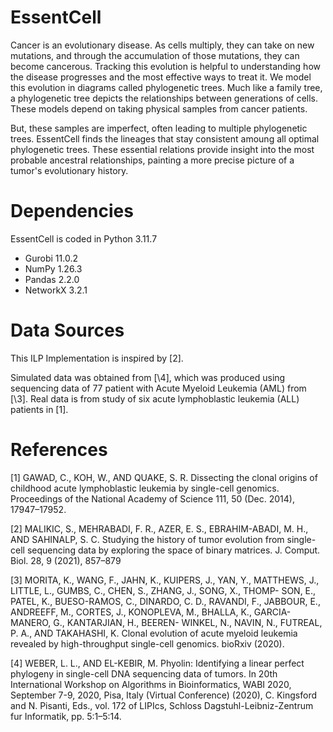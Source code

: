 # EssentCell 

Cancer is an evolutionary disease. As cells multiply, they can take on new mutations, and through the accumulation of those mutations, they can become cancerous. Tracking this evolution is helpful to understanding how the disease progresses and the most effective ways to treat it. We model this evolution in diagrams called phylogenetic trees. Much like a family tree, a phylogenetic tree depicts the relationships between generations of cells. These models depend on taking physical samples from cancer patients. 

But, these samples are imperfect, often leading to multiple phylogenetic trees. EssentCell finds the lineages that stay consistent amoung all optimal phylogenetic trees. These essential relations provide insight into the most probable ancestral relationships, painting a more precise picture of a tumor's evolutionary history. 


# Dependencies 

EssentCell is coded in Python 3.11.7
 * Gurobi 11.0.2
 * NumPy 1.26.3
 * Pandas 2.2.0
 * NetworkX 3.2.1


# Data Sources 

This ILP Implementation is inspired by \[2\]. 

Simulated data was obtained from \[\4\], which was produced using sequencing data of 77 patient with Acute Myeloid Leukemia (AML) from \[\3\]. Real data is from study of six acute lymphoblastic leukemia (ALL) patients in \[1\]. 


# References 
\[1\] GAWAD, C., KOH, W., AND QUAKE, S. R. Dissecting the clonal origins
of childhood acute lymphoblastic leukemia by single-cell genomics.
Proceedings of the National Academy of Science 111, 50 (Dec. 2014),
17947–17952.

\[2\] MALIKIC, S., MEHRABADI, F. R., AZER, E. S., EBRAHIM-ABADI,
M. H., AND SAHINALP, S. C. Studying the history of tumor evolution
from single-cell sequencing data by exploring the space of binary
matrices. J. Comput. Biol. 28, 9 (2021), 857–879

\[3\] MORITA, K., WANG, F., JAHN, K., KUIPERS, J., YAN, Y., MATTHEWS,
J., LITTLE, L., GUMBS, C., CHEN, S., ZHANG, J., SONG, X., THOMP-
SON, E., PATEL, K., BUESO-RAMOS, C., DINARDO, C. D., RAVANDI,
F., JABBOUR, E., ANDREEFF, M., CORTES, J., KONOPLEVA, M.,
BHALLA, K., GARCIA-MANERO, G., KANTARJIAN, H., BEEREN-
WINKEL, N., NAVIN, N., FUTREAL, P. A., AND TAKAHASHI, K. Clonal
evolution of acute myeloid leukemia revealed by high-throughput single-cell genomics. bioRxiv (2020).

\[4\] WEBER, L. L., AND EL-KEBIR, M. Phyolin: Identifying a linear
perfect phylogeny in single-cell DNA sequencing data of tumors. In
20th International Workshop on Algorithms in Bioinformatics, WABI
2020, September 7-9, 2020, Pisa, Italy (Virtual Conference) (2020),
C. Kingsford and N. Pisanti, Eds., vol. 172 of LIPIcs, Schloss Dagstuhl-Leibniz-Zentrum fur Informatik, pp. 5:1–5:14.

<!-- By obtaining SCS data from tumor tissue and observing the presence or absence of certain mutations in each sample, we can reconstruct the tumor's probable evolutionary history. This evolution can be represented in a phylogenetic tree, where the root is a non-cancerous cell and successive generations of nodes are cells with malignant mutations. Since the infinite sites assumption (ISA) states that any particular mutation is gained exactly once and cannot be lost after it has been gained, all child nodes retain all the mutations of their parents \textbf{cite ISA}. 

Equivalently, we may represent the sample of cells as an $m$ by $n$ binary matrix, $B$, where there are $m$ single cell samples and $n$ possible mutations. An entry $b_{ij} = 1$ if and only if mutation $j$ is present in cell $i$, and $b_{ij} = 0$ otherwise. Furthermore, we introduce the notion of a ``conflict'' to indicate whether a binary mutation matrix can represent an evolutionary tree with a perfect phylogeny. A matrix contains a conflict if it contains the submatrix or a permutation of the rows or columns of the submatrix: [0 1 / 1 0 / 1 1]. 

Given a binary m x n matrix, D, and a positive integer, k, this ILP finds the minimum number of entries that must be flipped from 0 to 1 to produce a conflict free matrix, if k entries are allowed to be flipped from 1 to 0. 
 -->
